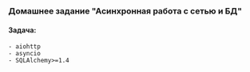 ### Домашнее задание "Асинхронная работа с сетью и БД"
#### Задача:
    - aiohttp
    - asyncio
    - SQLAlchemy>=1.4
